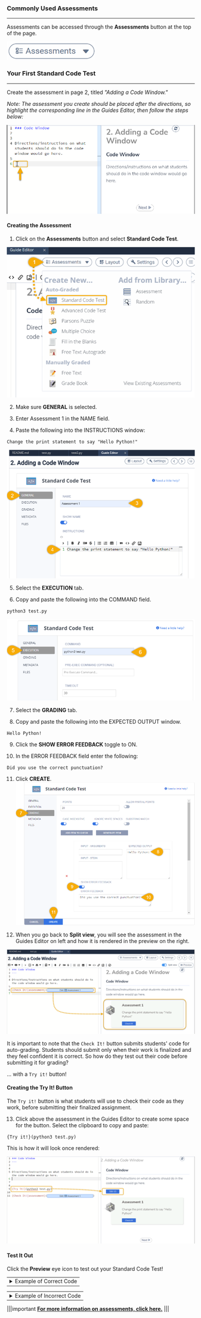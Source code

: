 ### Commonly Used Assessments
---
Assessments can be accessed through the **Assessments** button at the top of the page. 

![Assessment icon](.guides/img/assessmentsButton.png)

### Your First Standard Code Test
---
Create the assessment in page 2, titled *"Adding a Code Window."*

*Note: The assessment you create should be placed after the directions, so highlight the corresponding line in the Guides Editor, then follow the steps below:*

![.guides/img/cursorcodewindow](.guides/img/cursorcodewindow.png)
#### Creating the Assessment

1. Click on the **Assessments** button and select **Standard Code Test**.

![Assessment dropdown to standard code test](.guides/img/assessmentlibrarystandardcode.png)

2. Make sure **GENERAL** is selected.

3. Enter Assessment 1 in the NAME field.

4. Paste the following into the INSTRUCTIONS window:

```
Change the print statement to say "Hello Python!"
```

![Standard code test_General](.guides/img/generalAssessment.png)

5. Select the **EXECUTION** tab.

6. Copy and paste the following into the COMMAND field.

```
python3 test.py
```

![Standard code test_Execution](.guides/img/standardcodeexecution.png)

7. Select the **GRADING** tab.

8. Copy and paste the following into the EXPECTED OUTPUT window.
```
Hello Python!
```
9. Click the **SHOW ERROR FEEDBACK** toggle to ON.

10. In the ERROR FEEDBACK field enter the following:
```
Did you use the correct punctuation?
```

11. Click **CREATE**.
![Standard code test_Grading](.guides/img/gradingAssessment.png)

12. When you go back to **Split view**, you will see the assessment in the Guides Editor on left and how it is rendered in the preview on the right.

![Rendered standard code test](.guides/img/renderedcodetest.png)

It is important to note that the `Check It!` button submits students' code for auto-grading. Students should submit only when their work is finalized and they feel confident it is correct. So how do they test out their code before submitting it for grading?

... with a `Try it!` button!

#### Creating the Try It! Button


The `Try it!` button is what students will use to check their code as they work, before submitting their finalized assignment.

13. Click above the assessment in the Guides Editor to create some space for the button. Select the clipboard to copy and paste:

```
{Try it!}(python3 test.py)
```

This is how it will look once rendered:

![Rendered try it button and standard code test](.guides/img/buttonrender.png)

#### Test It Out

Click the **Preview** eye icon to test out your Standard Code Test!

<table><tbody ><tr><td><details><summary>
Example of Correct Code
</summary><hr>
	
![Correct code example](.guides/img/correctcode.png)
	
The `Try it!` button shows the output of the program and the `Check it` button shows that the code passed the auto-grader.
</details></td></tr></tbody>
</table>

<table><tbody ><tr><td><details><summary>
Example of Incorrect Code
</summary><hr>

![Incorrect code example](.guides/img/incorrectcode.png)
	
The `Try it!` Button shows there was a syntax error in the program and the `Check it` button shows that the program failed the auto-grader.
	
</details></td></tr></tbody>
</table>




|||important
[**For more information on assessments, click here.**](https://docs.codio.com/instructors/authoring/assessments/add-assessment.html#add-assessment)
|||
